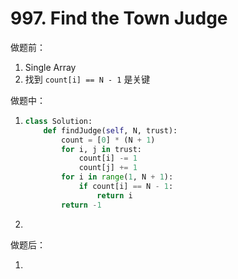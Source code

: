 # 997. Find the Town Judge

做题前：

1. Single Array
1. 找到 `count[i] == N - 1` 是关键

做题中：

1. ```python
   class Solution:
       def findJudge(self, N, trust):
           count = [0] * (N + 1)
           for i, j in trust:
               count[i] -= 1
               count[j] += 1
           for i in range(1, N + 1):
               if count[i] == N - 1:
                   return i
           return -1
   ```
   
1. 



做题后：

1. 

